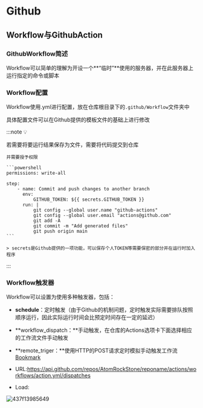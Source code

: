 # Github

## Workflow与GithubAction

### GithubWorkflow简述

Workflow可以简单的理解为开设一个**“临时”**使用的服务器，并在此服务器上运行指定的命令或脚本

### Workflow配置

Workflow使用.yml进行配置，放在仓库根目录下的`.github/Workflow`文件夹中

具体配置文件可以在Github提供的模板文件的基础上进行修改

:::note 💡

若需要将要运行结果保存为文件，需要将代码提交到仓库

    并需要授予权限

    ```powershell
    permissions: write-all
    
    step:
    	- name: Commit and push changes to another branch
          env:
              GITHUB_TOKEN: ${{ secrets.GITHUB_TOKEN }}
          run: |
              git config --global user.name "github-actions"
              git config --global user.email "actions@github.com"
              git add -A
              git commit -m "Add generated files"
              git push origin main
    ```

    > secrets是Github提供的一项功能，可以保存个人TOKEN等需要保密的部分并在运行时加入程序

::: 

### Workflow触发器

Workflow可以设置为使用多种触发器，包括：

- **schedule**：定时触发（由于Github的机制问题，定时触发实际需要排队按照顺序运行，因此实际运行时间会比预定时间存在一定的延迟）

- **workflow_dispatch：**手动触发，在仓库的Actions选项卡下面选择相应的工作流文件手动触发

- **remote_triger：**使用HTTP的POST请求定时模拟手动触发工作流
    [Bookmark](https://console.cron-job.org/dashboard)


- URL:https://api.github.com/repos/AtomRockStone/reponame/actions/workflows/action.yml/dispatches

- Load:

![437f13985649](/img/437f13985649)




